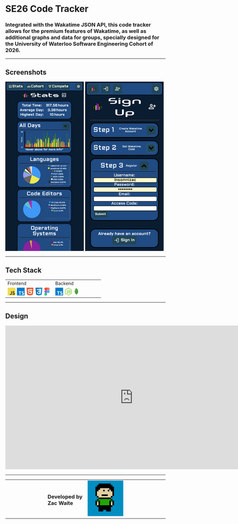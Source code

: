 # SE26 Code Tracker
### Integrated with the Wakatime JSON API, this code tracker allows for the premium features of Wakatime, as well as additional graphs and data for groups, specially designed for the University of Waterloo Software Engineering Cohort of 2026.
<hr>

## Screenshots
<img width="49%" src="./github/stats.png"/> 
<img width="49%" src="./github/signup.png"/>

---

## Tech Stack
<table width="100%">
	<tr>
		<td width="50%">Frontend</td>
		<td width="50%">Backend</td>
	</tr>
	<tr>
		<td>
			<img src="https://raw.githubusercontent.com/devicons/devicon/master/icons/javascript/javascript-original.svg" alt="javascript" width="25" height="25" />
			<img src="https://raw.githubusercontent.com/devicons/devicon/master/icons/typescript/typescript-original.svg" alt="typescript" width="25" height="25" />
			<img src="https://raw.githubusercontent.com/devicons/devicon/master/icons/html5/html5-original.svg" alt="html5" width="25" height="25" />
			<img src="https://raw.githubusercontent.com/devicons/devicon/master/icons/css3/css3-original.svg" alt="css3" width="25" height="25" /><img src="https://raw.githubusercontent.com/devicons/devicon/master/icons/figma/figma-original.svg" alt="figma" width="25" height="25" />
		</td>
		<td>
			<img src="https://raw.githubusercontent.com/devicons/devicon/master/icons/typescript/typescript-original.svg" alt="typescript" width="25" height="25" />
			<img src="https://raw.githubusercontent.com/devicons/devicon/master/icons/nodejs/nodejs-original.svg" alt="nodejs" width="25" height="25" /><img src="https://raw.githubusercontent.com/devicons/devicon/master/icons/mongodb/mongodb-original.svg" alt="nodejs" width="25" height="25" />
		</td>
	</tr>
</table>

<hr>

## Design

<iframe style="border: 1px solid rgba(0, 0, 0, 0.1);" width="800" height="450" src="https://www.figma.com/embed?embed_host=share&url=https%3A%2F%2Fwww.figma.com%2Ffile%2FLbJmkRBhRqiKp3AddW6eMr%2FSE26-Code-Tracker%3Fnode-id%3D0%253A1" allowfullscreen></iframe>

<hr>

<table width="100%">
	<tbody>
		<tr>
			<td width="25%"></td>
			<td width="25%"><h3>Developed by Zac Waite</h3></td>
			<td width="25%">
				<img src="./github/zac.png" alt="zac"/>
			</td>
			<td width="25%"></td>
		</tr>
	</tbody>
</table>